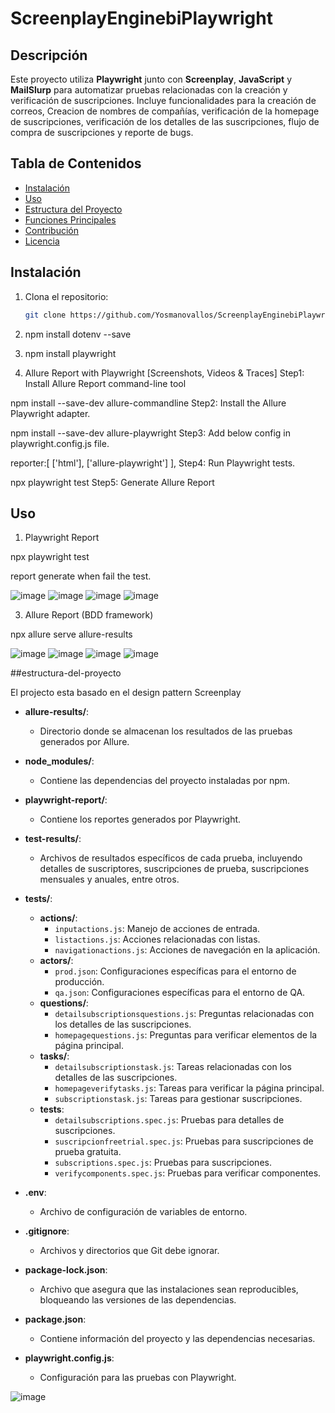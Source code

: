 # ScreenplayEnginebiPlaywright

## Descripción
Este proyecto utiliza **Playwright** junto con **Screenplay**, **JavaScript** y **MailSlurp** para automatizar pruebas relacionadas con la creación y verificación de suscripciones. Incluye funcionalidades para la creación de correos, Creacion de nombres de compañías, verificación de la homepage de suscripciones, verificación de los detalles de las suscripciones, flujo de compra de suscripciones y reporte de bugs.

## Tabla de Contenidos
- [Instalación](#instalación)
- [Uso](#uso)
- [Estructura del Proyecto](#estructura-del-proyecto)
- [Funciones Principales](#funciones-principales)
- [Contribución](#contribución)
- [Licencia](#licencia)

## Instalación
1. Clona el repositorio:
   ```bash
   git clone https://github.com/Yosmanovallos/ScreenplayEnginebiPlaywright.git

2. npm install dotenv --save
3. npm install playwright

4. Allure Report with Playwright [Screenshots, Videos & Traces]
Step1: Install Allure Report command-line tool

npm install --save-dev allure-commandline
Step2: Install the Allure Playwright adapter.

npm install --save-dev allure-playwright
Step3: Add below config in playwright.config.js file.

reporter:[
['html'],
['allure-playwright']
],
Step4: Run Playwright tests.

npx playwright test
Step5: Generate Allure Report



## Uso

1. Playwright Report

npx playwright test

report generate when fail the test.

![image](https://github.com/Yosmanovallos/ScreenplayEnginebiPlaywright/assets/119948396/2f172725-fc63-47f9-a055-27f7adab5483)
![image](https://github.com/Yosmanovallos/ScreenplayEnginebiPlaywright/assets/119948396/377f02b3-20c5-40f9-81cf-74f59152022e)
![image](https://github.com/Yosmanovallos/ScreenplayEnginebiPlaywright/assets/119948396/976d4f2e-2789-4a4b-8472-a19fd23fd475)
![image](https://github.com/Yosmanovallos/ScreenplayEnginebiPlaywright/assets/119948396/aaf92661-4421-4188-826b-7febd1dd52df)
   
3. Allure Report (BDD framework)

npx allure serve allure-results

![image](https://github.com/Yosmanovallos/ScreenplayEnginebiPlaywright/assets/119948396/d8dac3ac-8ff2-496e-b848-2e640d7460d6)
![image](https://github.com/Yosmanovallos/ScreenplayEnginebiPlaywright/assets/119948396/45fa5ffc-03ca-4bf7-96c0-2e8d1f76f3da)
![image](https://github.com/Yosmanovallos/ScreenplayEnginebiPlaywright/assets/119948396/2736f14f-2d4a-4bfe-a64d-94338adc1006)
![image](https://github.com/Yosmanovallos/ScreenplayEnginebiPlaywright/assets/119948396/28adfb59-b74c-435a-9f68-86ee8ee5195a)



##estructura-del-proyecto

El projecto esta basado en el design pattern Screenplay

- **allure-results/**: 
  - Directorio donde se almacenan los resultados de las pruebas generados por Allure.

- **node_modules/**: 
  - Contiene las dependencias del proyecto instaladas por npm.

- **playwright-report/**:
  - Contiene los reportes generados por Playwright.

- **test-results/**:
  - Archivos de resultados específicos de cada prueba, incluyendo detalles de suscriptores, suscripciones de prueba, suscripciones mensuales y anuales, entre otros.

- **tests/**:
  - **actions/**:
    - `inputactions.js`: Manejo de acciones de entrada.
    - `listactions.js`: Acciones relacionadas con listas.
    - `navigationactions.js`: Acciones de navegación en la aplicación.
  - **actors/**:
    - `prod.json`: Configuraciones específicas para el entorno de producción.
    - `qa.json`: Configuraciones específicas para el entorno de QA.
  - **questions/**:
    - `detailsubscriptionsquestions.js`: Preguntas relacionadas con los detalles de las suscripciones.
    - `homepagequestions.js`: Preguntas para verificar elementos de la página principal.
  - **tasks/**:
    - `detailsubscriptionstask.js`: Tareas relacionadas con los detalles de las suscripciones.
    - `homepageverifytasks.js`: Tareas para verificar la página principal.
    - `subscriptionstask.js`: Tareas para gestionar suscripciones.
  - **tests**:
    - `detailsubscriptions.spec.js`: Pruebas para detalles de suscripciones.
    - `suscripcionfreetrial.spec.js`: Pruebas para suscripciones de prueba gratuita.
    - `subscriptions.spec.js`: Pruebas para suscripciones.
    - `verifycomponents.spec.js`: Pruebas para verificar componentes.

- **.env**:
  - Archivo de configuración de variables de entorno.

- **.gitignore**:
  - Archivos y directorios que Git debe ignorar.

- **package-lock.json**:
  - Archivo que asegura que las instalaciones sean reproducibles, bloqueando las versiones de las dependencias.

- **package.json**:
  - Contiene información del proyecto y las dependencias necesarias.

- **playwright.config.js**:
  - Configuración para las pruebas con Playwright.

![image](https://github.com/Yosmanovallos/ScreenplayEnginebiPlaywright/assets/119948396/2d39f011-3138-4b5e-8b4b-b70b7dbdece6)







